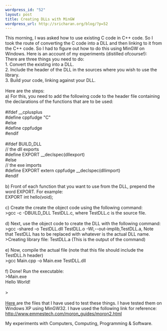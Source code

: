 ```yaml
--- 
wordpress_id: "52"
layout: post
title: Creating DLLs with MinGW
wordpress_url: http://sricharan.org/blog/?p=52
---
```

This morning, I was asked how to use existing C code in C++ code. So I took the route of converting the C code into a DLL and then linking to it from the C++ code. So I had to figure out how to do this using MinGW on Windows. Here is an account of my experiments (distilled ofcourse!):<br />There are three things you need to do:<br />1. Convert the existing into a DLL.<br />2. Include the header of the DLL in the sources where you wish to use the library.<br />3. Build your code, linking against your DLL.<br /><br />Here are the steps:<br />a) For this, you need to add the following code to the header file containing the declarations of the functions that are to be used:<br /><br />#ifdef __cplusplus<br />#define cppfudge "C"<br />#else<br />#define cppfudge<br />#endif<br /><br />#ifdef BUILD_DLL<br />// the dll exports<br />#define EXPORT __declspec(dllexport)<br />#else<br />// the exe imports<br />#define EXPORT extern cppfudge __declspec(dllimport)<br />#endif<br /><br />b) Front of each function that you want to use from the DLL, prepend the word EXPORT. For example:<br />EXPORT int hello(void);<br /><br />c) Create the create the object code using the following command:<br />>gcc -c -DBUILD_DLL TestDLL.c, where TestDLL.c is the source file.<br /><br />d) Next, use the object code to create the DLL with the following command:<br />>gcc -shared -o TestDLL.dll TestDLL.o -Wl,--out-implib,TestDLL.a, Note that TestDLL has to be replaced with whatever is the actual DLL name.<br />>Creating library file: TestDLL.a (This is the output of the command)<br /><br />e) Now, compile the actual file (note that this file should include the TestDLL.h header)<br />>gcc Main.cpp -o Main.exe TestDLL.dll<br /><br />f) Done! Run the executable:<br />>Main.exe<br />Hello World!<br /><br />><br /><br /><a href="http://sites.google.com/site/scharan20/Home/DLL.zip?attredirects=0">Here </a>are the files that I have used to test these things. I have tested them on Windows XP using MinGW32. I have used the following link for reference: http://www.emmestech.com/moron_guides/moron2.html<div class="blogger-post-footer">My experiments with Computers, Computing, Programming & Software.</div>
